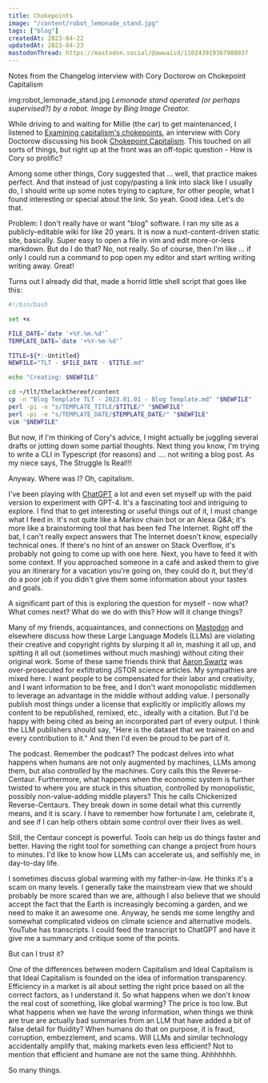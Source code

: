 ```yaml
---
title: Chokepoints
image: "/content/robot_lemonade_stand.jpg"
tags: ["blog"]
createdAt: 2023-04-22
updatedAt: 2023-04-23
mastodonThread: https://mastodon.social/@awwaiid/110243919367988037
---
```


Notes from the Changelog interview with Cory Doctorow on Chokepoint Capitalism

img:robot_lemonade_stand.jpg _Lemonade stand operated (or perhaps supervised?) by a robot. Image by Bing Image Creator._

While driving to and waiting for Millie (the car) to get maintenanced, I listened to [Examining capitalism's chokepoints](https://changelog.com/podcast/535), an interview with Cory Doctorow discussing his book [Chokepoint Capitalism](https://craphound.com/category/chokepoint/). This touched on all sorts of things, but right up at the front was an off-topic question - How is Cory so prolific?

Among some other things, Cory suggested that ... well, that practice makes perfect. And that instead of just copy/pasting a link into slack like I usually do, I should write up some notes trying to capture, for other people, what I found interesting or special about the link. So yeah. Good idea. Let's do that.

Problem: I don't really have or want "blog" software. I ran my site as a publicly-editable wiki for like 20 years. It is now a nuxt-content-driven static site, basically. Super easy to open a file in vim and edit more-or-less markdown. But do I do that? No, not really. So of course, then I'm like ... if only I could run a command to pop open my editor and start writing writing writing away. Great!

Turns out I already did that, made a horrid little shell script that goes like this:

```sh
#!/bin/bash

set +x

FILE_DATE=`date '+%Y.%m.%d'`
TEMPLATE_DATE=`date '+%Y-%m-%d'`

TITLE=${*:-Untitled}
NEWFILE="TLT - $FILE_DATE - $TITLE.md"

echo "Creating: $NEWFILE"

cd ~/tlt/thelackthereof/content
cp -n "Blog Template TLT - 2023.01.01 - Blog Template.md" "$NEWFILE"
perl -pi -e "s/TEMPLATE_TITLE/$TITLE/" "$NEWFILE"
perl -pi -e "s/TEMPLATE_DATE/$TEMPLATE_DATE/" "$NEWFILE"
vim "$NEWFILE"
```

But now, if I'm thinking of Cory's advice, I might actually be juggling several drafts or jotting down some partial thoughts. Next thing you know, I'm trying to write a CLI in Typescript (for reasons) and .... not writing a blog post. As my niece says, The Struggle Is Real!!!

Anyway. Where was I? Oh, capitalism.

I've been playing with [ChatGPT](https://openai.com/blog/chatgpt) a lot and even set myself up with the paid version to experiment with GPT-4. It's a fascinating tool and intriguing to explore. I find that to get interesting or useful things out of it, I must change what I feed in. It's not quite like a Markov chain bot or an Alexa Q&A; it's more like a brainstorming tool that has been fed The Internet. Right off the bat, I can't really expect answers that The Internet doesn't know, especially technical ones. If there's no hint of an answer on Stack Overflow, it's probably not going to come up with one here. Next, you have to feed it with some context. If you approached someone in a café and asked them to give you an itinerary for a vacation you're going on, they could do it, but they'd do a poor job if you didn't give them some information about your tastes and goals.

A significant part of this is exploring the question for myself - now what? What comes next? What do we do with this? How will it change things?

Many of my friends, acquaintances, and connections on [Mastodon](https://mastodon.social/@awwaiid) and elsewhere discuss how these Large Language Models (LLMs) are violating their creative and copyright rights by slurping it all in, mashing it all up, and spitting it all out (sometimes without much mashing) without citing their original work. Some of these same friends think that [Aaron Swartz](https://en.wikipedia.org/wiki/Aaron_Swartz) was over-prosecuted for exfiltrating JSTOR science articles. My sympathies are mixed here. I want people to be compensated for their labor and creativity, and I want information to be free, and I don't want monopolistic middlemen to leverage an advantage in the middle without adding value. I personally publish most things under a license that explicitly or implicitly allows my content to be republished, remixed, etc., ideally with a citation. But I'd be happy with being cited as being an incorporated part of every output. I think the LLM publishers should say, "Here is the dataset that we trained on and every contribution to it." And then I'd even be proud to be part of it.

The podcast. Remember the podcast? The podcast delves into what happens when humans are not only augmented by machines, LLMs among them, but also _controlled_ by the machines. Cory calls this the Reverse-Centaur. Furthermore, what happens when the economic system is further twisted to where you are stuck in this situation, controlled by monopolistic, possibly non-value-adding middle players? This he calls Chickenized Reverse-Centaurs. They break down in some detail what this currently means, and it is scary. I have to remember how fortunate I am, celebrate it, and see if I can help others obtain some control over their lives as well.

Still, the Centaur concept is powerful. Tools can help us do things faster and better. Having the right tool for something can change a project from hours to minutes. I'd like to know how LLMs can accelerate us, and selfishly me, in day-to-day life.

I sometimes discuss global warming with my father-in-law. He thinks it's a scam on many levels. I generally take the mainstream view that we should probably be more scared than we are, although I also believe that we should accept the fact that the Earth is increasingly becoming a garden, and we need to make it an awesome one. Anyway, he sends me some lengthy and somewhat complicated videos on climate science and alternative models. YouTube has transcripts. I could feed the transcript to ChatGPT and have it give me a summary and critique some of the points.

But can I trust it?

One of the differences between modern Capitalism and Ideal Capitalism is that Ideal Capitalism is founded on the idea of information transparency. Efficiency in a market is all about setting the right price based on all the correct factors, as I understand it. So what happens when we don't know the real cost of something, like global warming? The price is too low. But what happens when we have the _wrong_ information, when things we think are true are actually bad summaries from an LLM that have added a bit of false detail for fluidity? When humans do that on purpose, it is fraud, corruption, embezzlement, and scams. Will LLMs and similar technology accidentally amplify that, making markets even less efficient? Not to mention that efficient and humane are not the same thing. Ahhhhhhh.

So many things.
